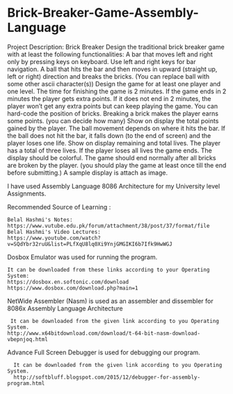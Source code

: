 # Brick-Breaker-Game-Assembly-Language

Project Description:
							Brick Breaker
        Design the traditional brick breaker game with at least the following functionalities:
	A bar that moves left and right only by pressing keys on keyboard. Use left and right keys for bar navigation.
	A ball that hits the bar and then moves in upward (straight up, left or right) direction and breaks the bricks. (You can replace 	 ball with some other ascii character(s))
	Design the game for at least one player and one level.
	The time for finishing the game is 2 minutes. If the game ends in 2 minutes the player gets extra points. If it does not end in 	2 minutes, the player won’t get any extra points but can keep playing the game.
	You can hard-code the position of bricks.
	Breaking a brick makes the player earns some points. (you can decide how many)
	Show on display the total points gained by the player.
	The ball movement depends on where it hits the bar.
	If the ball does not hit the bar, it falls down (to the end of screen) and the player loses one life. Show on display remaining 	and total lives.
	The player has a total of three lives.
	If the player loses all lives the game ends.
	The display should be colorful.
	The game should end normally after all bricks are broken by the player. (you should play the game at least once till the end 		before submitting.)
	A sample display is attach as image.


I have used Assembly Language 8086 Architecture for my University level Assignments.



Recommended Source of Learning :

    Belal Hashmi's Notes: 
    https://www.vutube.edu.pk/forum/attachment/38/post/37/format/file
    Belal Hashmi's Video Lectures:
    https://www.youtube.com/watch?v=SQdYbr32ruU&list=PLfXqU8lq0Xi9YnjGMGIKI6b7Ifk9HwWGJ
  
  
  
Dosbox Emulator was used for running the program.

    It can be downloaded from these links according to your Operating System:
    https://dosbox.en.softonic.com/download
    https://www.dosbox.com/download.php?main=1



NetWide Assembler (Nasm) is used as an assembler and dissembler for 8086x Assembly Language Architecture

 	 It can be downloaded from the given link according to you Operating System.
    http://www.x64bitdownload.com/download/t-64-bit-nasm-download-vbepnjoq.html
  
  
  
Advance Full Screen Debugger is used for debugging our program.

	  It can be downloaded from the given link according to you Operating System.
	  http://softbluff.blogspot.com/2015/12/debugger-for-assembly-program.html
